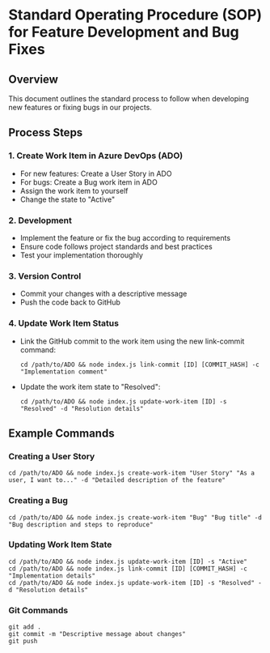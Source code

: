 # Standard Operating Procedure (SOP) for Feature Development and Bug Fixes

## Overview
This document outlines the standard process to follow when developing new features or fixing bugs in our projects.

## Process Steps

### 1. Create Work Item in Azure DevOps (ADO)
- For new features: Create a User Story in ADO
- For bugs: Create a Bug work item in ADO
- Assign the work item to yourself
- Change the state to "Active"

### 2. Development
- Implement the feature or fix the bug according to requirements
- Ensure code follows project standards and best practices
- Test your implementation thoroughly

### 3. Version Control
- Commit your changes with a descriptive message
- Push the code back to GitHub

### 4. Update Work Item Status
- Link the GitHub commit to the work item using the new link-commit command:
  ```
  cd /path/to/ADO && node index.js link-commit [ID] [COMMIT_HASH] -c "Implementation comment"
  ```
- Update the work item state to "Resolved":
  ```
  cd /path/to/ADO && node index.js update-work-item [ID] -s "Resolved" -d "Resolution details"
  ```

## Example Commands

### Creating a User Story
```
cd /path/to/ADO && node index.js create-work-item "User Story" "As a user, I want to..." -d "Detailed description of the feature"
```

### Creating a Bug
```
cd /path/to/ADO && node index.js create-work-item "Bug" "Bug title" -d "Bug description and steps to reproduce"
```

### Updating Work Item State
```
cd /path/to/ADO && node index.js update-work-item [ID] -s "Active"
cd /path/to/ADO && node index.js link-commit [ID] [COMMIT_HASH] -c "Implementation details"
cd /path/to/ADO && node index.js update-work-item [ID] -s "Resolved" -d "Resolution details"
```

### Git Commands
```
git add .
git commit -m "Descriptive message about changes"
git push
```